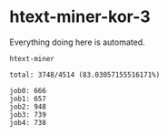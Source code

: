 # htext-miner-kor-3

Everything doing here is automated.

```
htext-miner

total: 3748/4514 (83.03057155516171%)

job0: 666
job1: 657
job2: 948
job3: 739
job4: 738
```